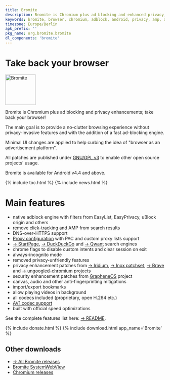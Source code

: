 ```yaml
---
title: Bromite
description: Bromite is Chromium plus ad blocking and enhanced privacy; take back your browser
keywords: bromite, browser, chromium, adblock, android, privacy, amp, arm, arm64, pie, 9.0, 8.1, 8.0, oreo, 4.4, 5.0, 5.1, 6.0, 7.0, 7.1, kitkat, lollipop, marshmallow, nougat, aroma, super, stock, full, mini, micro, nano, pico, tvstock, background video playback, fingerprinting
timezone: Europe/Berlin
apk_prefix: ''
pkg_name: org.bromite.bromite
dl_components: 'bromite'
---
```

# Take back your browser

<img title="Bromite - Take back your browser!" src="/bromite.png" width="96" alt="Bromite" />

Bromite is Chromium plus ad blocking and privacy enhancements; take back your browser!

The main goal is to provide a no-clutter browsing experience without privacy-invasive features and with the addition of a fast ad-blocking engine.

Minimal UI changes are applied to help curbing the idea of "browser as an advertisement platform".

All patches are published under [GNU/GPL v3](https://github.com/bromite/bromite/blob/master/LICENSE) to enable other open source projects' usage.

Bromite is available for Android v4.4 and above.

{% include toc.html %}
{% include news.html %}

# Main features
* native adblock engine with filters from EasyList, EasyPrivacy, uBlock origin and others
* remove click-tracking and AMP from search results
* DNS-over-HTTPS support
* [Proxy configuration](https://github.com/bromite/bromite/wiki/ProxyConfiguration) with PAC and custom proxy lists support
* [&rarr; StartPage](https://startpage.com/), [&rarr; DuckDuckGo](https://duckduckgo.com/) and [&rarr; Qwant](https://www.qwant.com/) search engines
* chrome flags to disable custom intents and clear session on exit
* always-incognito mode
* removed privacy-unfriendly features
* privacy enhancement patches from [&rarr; Iridium](https://iridiumbrowser.de/), [&rarr; Inox patchset](https://github.com/gcarq/inox-patchset), [&rarr; Brave](https://brave.com/) and [&rarr; ungoogled-chromium](https://github.com/Eloston/ungoogled-chromium) projects
* security enhancement patches from [GrapheneOS](https://github.com/GrapheneOS) project
* canvas, audio and other anti-fingerprinting mitigations
* import/export bookmarks
* allow playing videos in background
* all codecs included (proprietary, open H.264 etc.)
* [AV1 codec support](https://github.com/bromite/bromite/wiki/AV1-support)
* built with official speed optimizations

See the complete features list here: [&rarr; README](https://github.com/bromite/bromite/blob/master/README.md#features).

{% include donate.html %}
{% include download.html app_name='Bromite' %}

## Other downloads

* [&rarr; All Bromite releases](https://github.com/bromite/bromite/releases)
* [Bromite SystemWebView](/system_web_view)
* [Chromium releases](/chromium)
